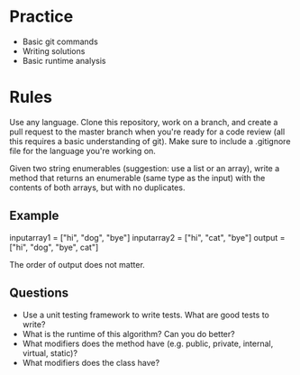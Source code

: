 Practice
========
* Basic git commands
* Writing solutions
* Basic runtime analysis

Rules
=====
Use any language. Clone this repository, work on a branch, and create a pull request to the master branch when you're ready for a code review (all this requires a basic understanding of git). Make sure to include a .gitignore file for the language you're working on.

Given two string enumerables (suggestion: use a list or an array), write a method that returns an enumerable (same type as the input) with the contents of both arrays, but with no duplicates.

Example
-------
inputarray1 = ["hi", "dog", "bye"]
inputarray2 = ["hi", "cat", "bye"]
output = ["hi", "dog", "bye", cat"]

The order of output does not matter.

Questions
---------
* Use a unit testing framework to write tests. What are good tests to write?
* What is the runtime of this algorithm? Can you do better?
* What modifiers does the method have (e.g. public, private, internal, virtual, static)?
* What modifiers does the class have?